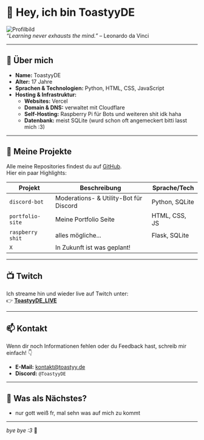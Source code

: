 # 👋 Hey, ich bin ToastyyDE

![Profilbild](https://avatars.githubusercontent.com/u/95420955)  
*“Learning never exhausts the mind.”* – Leonardo da Vinci

---

## 🚀 Über mich
- **Name:** ToastyyDE  
- **Alter:** 17 Jahre  
- **Sprachen & Technologien:** Python, HTML, CSS, JavaScript  
- **Hosting & Infrastruktur:**
  - **Websites:** Vercel  
  - **Domain & DNS:** verwaltet mit Cloudflare  
  - **Self-Hosting:** Raspberry Pi für Bots und weiteren shit idk haha 
  - **Datenbank:** meist SQLite (wurd schon oft angemeckert bitti lasst mich :3) 

---

## 📂 Meine Projekte
Alle meine Repositories findest du auf [GitHub](https://github.com/ToastyyDE).  
Hier ein paar Highlights:

| Projekt          | Beschreibung                           | Sprache/Tech       |
| ---------------- | -------------------------------------- | ------------------ |
| `discord-bot`    | Moderations- & Utility-Bot für Discord | Python, SQLite     |
| `portfolio-site` | Meine Portfolio Seite                  | HTML, CSS, JS      |
| `raspberry shit` | alles mögliche...                      | Flask, SQLite      |
| `X`              | In Zukunft ist was geplant!            |                    |

---

## 📺 Twitch
Ich streame hin und wieder live auf Twitch unter:  
👉 **[ToastyyDE_LIVE](https://twitch.tv/ToastyyDE_LIVE)**

---

## 📫 Kontakt
Wenn dir noch Informationen fehlen oder du Feedback hast, schreib mir einfach! 👇
- **E-Mail:** [kontakt@toastyy.de](mailto:kontakt@toastyy.de)  
- **Discord:** `@ToastyyDE`  

---

## 🎯 Was als Nächstes?
- nur gott weiß fr, mal sehn was auf mich zu kommt

---

*bye bye :3* 🚀
